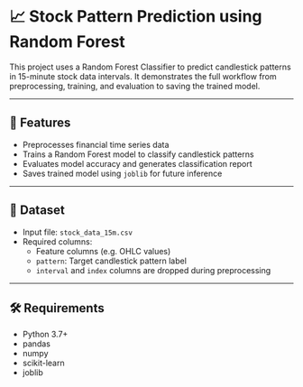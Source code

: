 # 📈 Stock Pattern Prediction using Random Forest

This project uses a Random Forest Classifier to predict candlestick patterns in 15-minute stock data intervals. It demonstrates the full workflow from preprocessing, training, and evaluation to saving the trained model.

---

## 🧠 Features

- Preprocesses financial time series data
- Trains a Random Forest model to classify candlestick patterns
- Evaluates model accuracy and generates classification report
- Saves trained model using `joblib` for future inference

---

## 📁 Dataset

- Input file: `stock_data_15m.csv`
- Required columns:
  - Feature columns (e.g. OHLC values)
  - `pattern`: Target candlestick pattern label
  - `interval` and `index` columns are dropped during preprocessing

---

## 🛠️ Requirements

- Python 3.7+
- pandas
- numpy
- scikit-learn
- joblib
